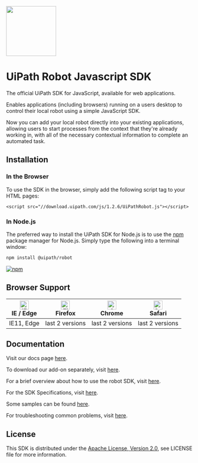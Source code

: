 ﻿<img src="https://raw.githubusercontent.com/UiPath/angular-components/master/logo.png" width="135" />

# UiPath Robot Javascript SDK

The official UiPath SDK for JavaScript, available for web applications.

Enables applications (including browsers) running on a users desktop to control their local robot using a simple JavaScript SDK.

Now you can add your local robot directly into your existing applications, allowing users to start processes from the context that they're already working in, with all of the necessary contextual information to complete an automated task.

## Installation

### In the Browser

To use the SDK in the browser, simply add the following script tag to your
HTML pages:

    <script src="//download.uipath.com/js/1.2.6/UiPathRobot.js"></script>

### In Node.js

The preferred way to install the UiPath SDK for Node.js is to use the
[npm](http://npmjs.org) package manager for Node.js. Simply type the following
into a terminal window:

```sh
npm install @uipath/robot
```


[![npm](https://img.shields.io/npm/v/@uipath/robot.svg)](https://www.npmjs.com/package/@uipath/robot)

## Browser Support

| [<img src="https://raw.githubusercontent.com/alrra/browser-logos/master/src/edge/edge_48x48.png" alt="IE / Edge" width="24px" height="24px" />](http://godban.github.io/browsers-support-badges/)</br>IE / Edge | [<img src="https://raw.githubusercontent.com/alrra/browser-logos/master/src/firefox/firefox_48x48.png" alt="Firefox" width="24px" height="24px" />](http://godban.github.io/browsers-support-badges/)</br>Firefox | [<img src="https://raw.githubusercontent.com/alrra/browser-logos/master/src/chrome/chrome_48x48.png" alt="Chrome" width="24px" height="24px" />](http://godban.github.io/browsers-support-badges/)</br>Chrome | [<img src="https://raw.githubusercontent.com/alrra/browser-logos/master/src/safari/safari_48x48.png" alt="Safari" width="24px" height="24px" />](http://godban.github.io/browsers-support-badges/)</br>Safari |
| --------- | --------- | --------- | --------- |
| IE11, Edge| last 2 versions| last 2 versions| last 2 versions


## Documentation

Visit our docs page [here](https://docs.uipath.com/robot/).

To download our add-on separately, visit [here](https://robotjs.uipath.com/download).

For a brief overview about how to use the robot SDK, visit [here](https://docs.uipath.com/robot/docs/about-the-robot-javascript-sdk).

For the SDK Specifications, visit [here](https://docs.uipath.com/robot/docs/sdk-specifications).

Some samples can be found [here](https://robotjs.uipath.com/samples).

For troubleshooting common problems, visit [here](https://robotjs.uipath.com/help).

## License

This SDK is distributed under the
[Apache License, Version 2.0](http://www.apache.org/licenses/LICENSE-2.0),
see LICENSE file for more information.
